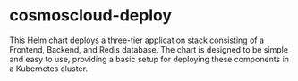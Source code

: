 # cosmoscloud-deploy
This Helm chart deploys a three-tier application stack consisting of a Frontend, Backend, and Redis database. The chart is designed to be simple and easy to use, providing a basic setup for deploying these components in a Kubernetes cluster.
